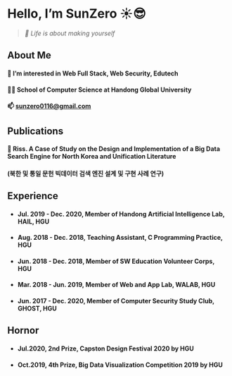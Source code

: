 Hello, I’m SunZero ☀️😎
=====
> _💎 Life is about making yourself_

About Me
-----
#### 🌱 I’m interested in Web Full Stack, Web Security, Edutech
#### 👨‍🎓 School of Computer Science at Handong Global University
#### 📫 sunzero0116@gmail.com

Publications
-----
#### 📝 Riss. A Case of Study on the Design and Implementation of a Big Data Search Engine for North Korea and Unification Literature 
#### (북한 및 통일 문헌 빅데이터 검색 엔진 설계 및 구현 사례 연구)

Experience
-----
- #### Jul. 2019 - Dec. 2020, Member of Handong Artificial Intelligence Lab, HAIL, HGU
- #### Aug. 2018 - Dec. 2018, Teaching Assistant, C Programming Practice, HGU
- #### Jun. 2018 - Dec. 2018, Member of SW Education Volunteer Corps, HGU
- #### Mar. 2018 - Jun. 2019, Member of Web and App Lab, WALAB, HGU
- #### Jun. 2017 - Dec. 2020, Member of Computer Security Study Club, GHOST, HGU

Hornor
-----
- #### Jul.2020, 2nd Prize, Capston Design Festival 2020 by HGU
- #### Oct.2019, 4th Prize, Big Data Visualization Competition 2019 by HGU

<!---
0sunzero0/0sunzero0 is a ✨ special ✨ repository because its `README.md` (this file) appears on your GitHub profile.
You can click the Preview link to take a look at your changes.
--->

